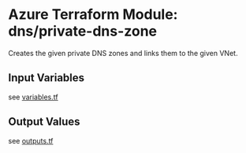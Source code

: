 # Azure Terraform Module: dns/private-dns-zone 

Creates the given private DNS zones and links them to the given VNet.

## Input Variables

see [variables.tf](variables.tf)

## Output Values

see [outputs.tf](outputs.tf)
